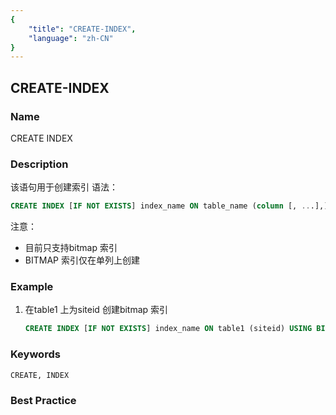 ```yaml
---
{
    "title": "CREATE-INDEX",
    "language": "zh-CN"
}
---
```


<!--
Licensed to the Apache Software Foundation (ASF) under one
or more contributor license agreements.  See the NOTICE file
distributed with this work for additional information
regarding copyright ownership.  The ASF licenses this file
to you under the Apache License, Version 2.0 (the
"License"); you may not use this file except in compliance
with the License.  You may obtain a copy of the License at

  http://www.apache.org/licenses/LICENSE-2.0

Unless required by applicable law or agreed to in writing,
software distributed under the License is distributed on an
"AS IS" BASIS, WITHOUT WARRANTIES OR CONDITIONS OF ANY
KIND, either express or implied.  See the License for the
specific language governing permissions and limitations
under the License.
-->

## CREATE-INDEX

### Name

CREATE INDEX

### Description

该语句用于创建索引
语法：

```sql
CREATE INDEX [IF NOT EXISTS] index_name ON table_name (column [, ...],) [USING BITMAP] [COMMENT'balabala'];
```
注意：
- 目前只支持bitmap 索引
- BITMAP 索引仅在单列上创建

### Example

1. 在table1 上为siteid 创建bitmap 索引

   ```sql
   CREATE INDEX [IF NOT EXISTS] index_name ON table1 (siteid) USING BITMAP COMMENT 'balabala';
   ```


### Keywords

```text
CREATE, INDEX
```

### Best Practice

